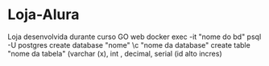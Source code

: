 # Loja-Alura
Loja desenvolvida durante curso GO web
docker exec -it "nome do bd" psql -U postgres
create database "nome"
\c "nome da database"
create table "nome da tabela" (varchar (x), int , decimal, serial (id alto incres)
